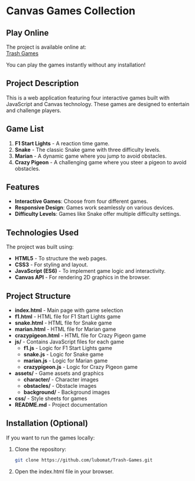 # Canvas Games Collection

## Play Online
The project is available online at:  
[Trash Games](https://trash-games.onrender.com/)

You can play the games instantly without any installation!

## Project Description
This is a web application featuring four interactive games built with JavaScript and Canvas technology. These games are designed to entertain and challenge players.

## Game List
1. **F1 Start Lights** - A reaction time game.
2. **Snake** - The classic Snake game with three difficulty levels.
3. **Marian** - A dynamic game where you jump to avoid obstacles.
4. **Crazy Pigeon** - A challenging game where you steer a pigeon to avoid obstacles.

## Features
- **Interactive Games**: Choose from four different games.
- **Responsive Design**: Games work seamlessly on various devices.
- **Difficulty Levels**: Games like Snake offer multiple difficulty settings.

## Technologies Used
The project was built using:
- **HTML5** - To structure the web pages.
- **CSS3** - For styling and layout.
- **JavaScript (ES6)** - To implement game logic and interactivity.
- **Canvas API** - For rendering 2D graphics in the browser.


## Project Structure

- **index.html** - Main page with game selection
- **f1.html** - HTML file for F1 Start Lights game
- **snake.html** - HTML file for Snake game
- **marian.html** - HTML file for Marian game
- **crazypigeon.html** - HTML file for Crazy Pigeon game
- **js/** - Contains JavaScript files for each game
  - **f1.js** - Logic for F1 Start Lights game
  - **snake.js** - Logic for Snake game
  - **marian.js** - Logic for Marian game
  - **crazypigeon.js** - Logic for Crazy Pigeon game
- **assets/** - Game assets and graphics
  - **character/** - Character images
  - **obstacles/** - Obstacle images
  - **background/** - Background images
- **css/** - Style sheets for games
- **README.md** - Project documentation

## Installation (Optional)
If you want to run the games locally:
1. Clone the repository:
   ```bash
   git clone https://github.com/lubomat/Trash-Games.git

2. Open the index.html file in your browser.
